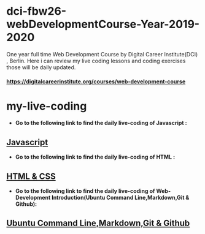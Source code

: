 # dci-fbw26-webDevelopmentCourse-Year-2019-2020

One year full time Web Development Course by Digital Career Institute(DCI) , Berlin. Here i can review my live coding lessons and coding exercises those will be daily updated.

#### https://digitalcareerinstitute.org/courses/web-development-course

# my-live-coding

- **Go to the following link to find the daily live-coding of Javascript :**

## [Javascript](README-JS.md)

- **Go to the following link to find the daily live-coding of HTML :**

## [HTML & CSS](README-HTML-CSS.md)

- **Go to the following link to find the daily live-coding of Web-Development Introduction(Ubuntu Command Line,Markdown,Git & Github):**

## [Ubuntu Command Line,Markdown,Git & Github](README-TERMINAL-GIT-GITHUB.md)
